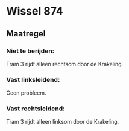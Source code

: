 # Wissel 874
## Maatregel
### Niet te berijden:
Tram 3 rijdt alleen rechtsom door de Krakeling.
### Vast linksleidend:
Geen probleem.
### Vast rechtsleidend:
Tram 3 rijdt alleen linksom door de Krakeling.